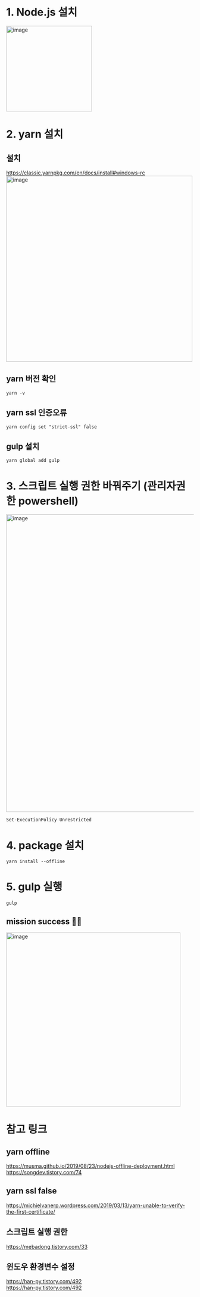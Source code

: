 # 1. Node.js 설치
[<img width="230" alt="image" src="https://user-images.githubusercontent.com/99169513/233813960-e185a2b9-fc36-46b4-a569-0e1397d2905b.png">](https://nodejs.org/ko) <br>


# 2. yarn 설치

  ##  설치 
  https://classic.yarnpkg.com/en/docs/install#windows-rc <br>
  <img width="500" alt="image" src="https://user-images.githubusercontent.com/99169513/233813941-eb9e976b-e6ee-48cd-816c-c777c5eb70ae.png">

  ## yarn 버전 확인
  ```
  yarn -v
  ```
  
  ## yarn ssl 인증오류 
  ```
  yarn config set "strict-ssl" false
  ```
  
  ## gulp 설치
  ```
  yarn global add gulp
  ```
  
# 3. 스크립트 실행 권한 바꿔주기 (관리자권한 powershell)
<img width="800" alt="image" src="https://user-images.githubusercontent.com/99169513/233814113-a9e20286-12e3-4165-b53d-e4628f5e4eff.png">

  ```
  Set-ExecutionPolicy Unrestricted
  ```
  
# 4. package 설치
```
yarn install --offline
```

# 5. gulp 실행
```
gulp
```
  ## mission success 👍🏻
  <img width="468" alt="image" src="https://user-images.githubusercontent.com/99169513/233814540-f909bb31-764e-4b3d-a418-0a8e8cccbd3b.png">


# 참고 링크

## yarn offline
https://musma.github.io/2019/08/23/nodejs-offline-deployment.html <br>
https://songdev.tistory.com/74

## yarn ssl false
https://michielvanerp.wordpress.com/2019/03/13/yarn-unable-to-verify-the-first-certificate/

## 스크립트 실행 권한
https://mebadong.tistory.com/33

## 윈도우 환경변수 설정
https://han-py.tistory.com/492 <br>
https://han-py.tistory.com/492 <br>

